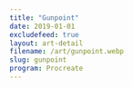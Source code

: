 ```yaml
---
title: "Gunpoint"
date: 2019-01-01
excludefeed: true
layout: art-detail
filename: /art/gunpoint.webp
slug: gunpoint
program: Procreate
---
```


